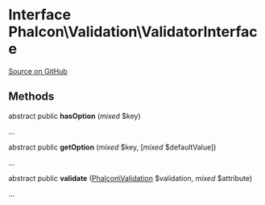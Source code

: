 # Interface **Phalcon\\Validation\\ValidatorInterface**

<a href="https://github.com/phalcon/cphalcon/blob/master/phalcon/validation/validatorinterface.zep" class="btn btn-default btn-sm">Source on GitHub</a>

## Methods
abstract public  **hasOption** (*mixed* $key)

...

abstract public  **getOption** (*mixed* $key, [*mixed* $defaultValue])

...

abstract public  **validate** ([Phalcon\Validation](/en/3.1.2/api/Phalcon_Validation) $validation, *mixed* $attribute)

...

